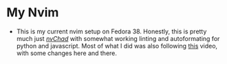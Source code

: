 # My Nvim

- This is my current nvim setup on Fedora 38. Honestly, this is pretty much just [_nvChad_](https://nvchad.com/) with somewhat working linting and autoformating for python and javascript. Most of what I did was also following [this](https://www.youtube.com/watch?v=CVCBHHFXWNE) video, with some changes here and there.
